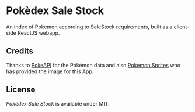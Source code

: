 # Pokèdex Sale Stock  
An index of Pokemon according to SaleStock requirements, built as a client-side ReactJS webapp.

Credits  
---
Thanks to [PokeAPI](http://pokeapi.salestock.net/) for the Pokémon data and also [Pokèmon Sprites](https://github.com/PokeAPI/sprites) who has provided the image for this App.

License
---
_Pokèdex Sale Stock_ is available under MIT.
